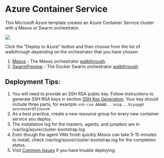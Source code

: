 # Azure Container Service

This Microsoft Azure template creates an Azure Container Service cluster with a Mesos or Swarm orchestrator.

<a href="https://portal.azure.com/#create/Microsoft.Template/uri/https%3A%2F%2Fraw.githubusercontent.com%2Frgardler%2Fazure-quickstart-templates%2Facs%2Facs-swarm-full-template%2Fazuredeploy.json" target="_blank"><img src="http://azuredeploy.net/deploybutton.png"/></a>

Click the "Deploy to Azure" button and then choose from the list of walkthrough depending on the orchestrator that you have chosen:

1. [Mesos](https://github.com/rgardler/azure-quickstart-templates/blob/acs/acs-mesos-full-template/docs/MesosWalkthrough.md) - The Mesos orchestrator [walkthrough](https://github.com/rgardler/azure-quickstart-templates/blob/acs/acs-mesos-full-template/docs/MesosWalkthrough.md).
2. [SwarmPreview](https://github.com/rgardler/azure-quickstart-templates/blob/acs/acs-swarm-full-template/docs/SwarmPreviewWalkthrough.md) - The Docker Swarm orchestrator [walkthrough](https://github.com/rgardler/azure-quickstart-templates/blob/acs/acs-swarm-full-template/docs/SwarmPreviewWalkthrough.md).

## Deployment Tips:
1. You will need to provide an SSH RSA public key.  Follow instructions to generate SSH RSA keys in section [SSH Key Generation](https://github.com/rgardler/azure-quickstart-templates/blob/acs/acs-mesos-full-template/docs/SSHKeyManagement.md#ssh-key-generation).  Your key should include three parts, for example ```ssh-rsa AAAAB...snip...UcyupgH azureuser@linuxvm```
2. As a best practice, create a new resource group for every new container service you deploy.
3. The installation log for the masters, agents, and jumpbox are in /var/log/azure/cluster-bootstrap.log
4. Even though the agent VMs finish quickly Mesos can take 5-15 minutes to install, check /var/log/azure/cluster-bootstrap.log for the completion status.
5. Visit [Common Issues](https://github.com/rgardler/azure-quickstart-templates/blob/acs/acs-mesos-full-template/docs/CommonIssues.md) if you have trouble deploying.

